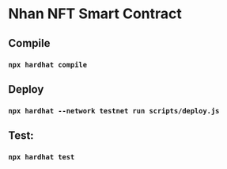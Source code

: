 # Nhan NFT Smart Contract

## Compile

### `npx hardhat compile`

## Deploy

### `npx hardhat --network testnet run scripts/deploy.js`

## Test:

### `npx hardhat test`
